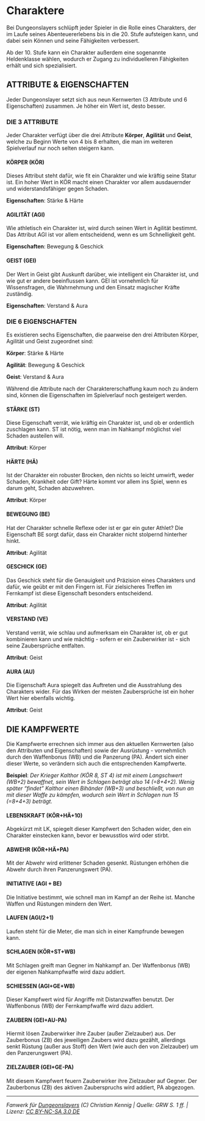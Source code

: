 # Charaktere

Bei Dungeonslayers schlüpft jeder Spieler in die Rolle eines Charakters, der im Laufe seines Abenteuererlebens bis in die 20. Stufe aufsteigen kann, und dabei sein Können und seine Fähigkeiten verbessert.

Ab der 10. Stufe kann ein Charakter außerdem eine sogenannte Heldenklasse wählen, wodurch er Zugang zu individuelleren Fähigkeiten erhält und sich spezialisiert.

## ATTRIBUTE & EIGENSCHAFTEN

Jeder Dungeonslayer setzt sich aus neun Kernwerten (3 Attribute und 6 Eigenschaften) zusammen. Je höher ein Wert ist, desto besser.

### DIE 3 ATTRIBUTE

Jeder Charakter verfügt über die drei Attribute **Körper**, **Agilität** und **Geist**, welche zu Beginn Werte von 4 bis 8 erhalten, die man im weiteren Spielverlauf nur noch selten steigern kann.

#### KÖRPER (KÖR)

Dieses Attribut steht dafür, wie fit ein Charakter und wie kräftig seine Statur ist. Ein hoher Wert in KÖR macht einen Charakter vor allem ausdauernder und widerstandsfähiger gegen Schaden.

**Eigenschaften**: Stärke & Härte

#### AGILITÄT (AGI)

Wie athletisch ein Charakter ist, wird durch seinen Wert in Agilität bestimmt. Das Attribut AGI ist vor allem entscheidend, wenn es um Schnelligkeit geht.

**Eigenschaften**: Bewegung & Geschick

#### GEIST (GEI)

Der Wert in Geist gibt Auskunft darüber, wie intelligent ein Charakter ist, und wie gut er andere beeinflussen kann. GEI ist vornehmlich für Wissensfragen, die Wahrnehmung und den Einsatz magischer Kräfte zuständig.

**Eigenschaften**: Verstand & Aura

### DIE 6 EIGENSCHAFTEN

Es existieren sechs Eigenschaften, die paarweise den drei Attributen Körper, Agilität und Geist zugeordnet sind:

**Körper**: Stärke & Härte

**Agilität**: Bewegung & Geschick

**Geist**: Verstand & Aura

Während die Attribute nach der Charaktererschaffung kaum noch zu
ändern sind, können die Eigenschaften im Spielverlauf noch gesteigert werden.

#### STÄRKE (ST)

Diese Eigenschaft verrät, wie kräftig ein Charakter ist, und ob er ordentlich zuschlagen kann. ST ist nötig, wenn man im Nahkampf möglichst viel Schaden austeilen will.

**Attribut**: Körper

#### HÄRTE (HÄ)

Ist der Charakter ein robuster Brocken, den nichts so leicht umwirft, weder Schaden, Krankheit oder Gift?
Härte kommt vor allem ins Spiel, wenn es darum geht, Schaden abzuwehren.

**Attribut**: Körper

#### BEWEGUNG (BE)

Hat der Charakter schnelle Reflexe oder ist er gar ein guter Athlet? Die Eigenschaft BE sorgt dafür, dass ein Charakter nicht stolpernd hinterher hinkt.

**Attribut**: Agilität

#### GESCHICK (GE)

Das Geschick steht für die Genauigkeit und Präzision eines Charakters und dafür, wie geübt er mit den Fingern ist. Für zielsicheres Treffen im Fernkampf ist diese Eigenschaft besonders entscheidend.

**Attribut**: Agilität

#### VERSTAND (VE)

Verstand verrät, wie schlau und aufmerksam ein Charakter ist, ob er gut kombinieren kann und wie mächtig - sofern er ein Zauberwirker ist - sich seine Zaubersprüche entfalten.

**Attribut**: Geist

#### AURA (AU)

Die Eigenschaft Aura spiegelt das Auftreten und die Ausstrahlung des Charakters wider. Für das Wirken der meisten Zaubersprüche ist ein hoher Wert hier ebenfalls wichtig.

**Attribut**: Geist

## DIE KAMPFWERTE

Die Kampfwerte errechnen sich immer aus den aktuellen Kernwerten (also den Attributen und Eigenschaften) sowie der Ausrüstung - vornehmlich durch den Waffenbonus (WB) und die Panzerung (PA). Ändert sich einer dieser Werte, so verändern sich auch die entsprechenden Kampfwerte.

**Beispiel**: *Der Krieger Kalthor (KÖR 8, ST 4) ist mit einem Langschwert (WB+2) bewaffnet, sein Wert in Schlagen beträgt also 14 (=8+4+2). Wenig später “findet” Kalthor einen Bihänder (WB+3) und beschließt, von nun an mit dieser Waffe zu kämpfen, wodurch sein Wert in Schlagen nun 15 (=8+4+3) beträgt.*

#### LEBENSKRAFT (KÖR+HÄ+10)

Abgekürzt mit LK, spiegelt dieser Kampfwert den Schaden wider, den ein Charakter einstecken kann, bevor er bewusstlos wird oder stirbt.

#### ABWEHR (KÖR+HÄ+PA)

Mit der Abwehr wird erlittener Schaden gesenkt. Rüstungen erhöhen die Abwehr durch ihren Panzerungswert (PA).

#### INITIATIVE (AGI + BE)

Die Initiative bestimmt, wie schnell man im Kampf an der Reihe ist. Manche Waffen und Rüstungen mindern den Wert.

#### LAUFEN (AGI/2+1)

Laufen steht für die Meter, die man sich in einer Kampfrunde bewegen kann.

#### SCHLAGEN (KÖR+ST+WB)

Mit Schlagen greift man Gegner im Nahkampf an. Der Waffenbonus (WB) der eigenen Nahkampfwaffe wird dazu addiert.

#### SCHIESSEN (AGI+GE+WB)

Dieser Kampfwert wird für Angriffe mit Distanzwaffen benutzt. Der Waffenbonus (WB) der Fernkampfwaffe wird dazu addiert.

#### ZAUBERN (GEI+AU-PA)

Hiermit lösen Zauberwirker ihre Zauber (außer Zielzauber) aus. Der Zauberbonus (ZB) des jeweiligen Zaubers wird dazu gezählt, allerdings senkt Rüstung (außer aus Stoff) den Wert (wie auch den von Zielzauber) um den Panzerungswert (PA).

#### ZIELZAUBER (GEI+GE-PA)

Mit diesem Kampfwert feuern Zauberwirker ihre Zielzauber auf Gegner. Der Zauberbonus (ZB) des aktiven Zauberspruchs wird addiert, PA abgezogen.

---
*Fanwerk für [Dungeonslayers](https://www.dungeonslayers.net/) (C) Christian Kennig | Quelle: GRW S. 1 ff. | Lizenz: [CC BY-NC-SA 3.0 DE](https://creativecommons.org/licenses/by-nc-sa/3.0/de/)*